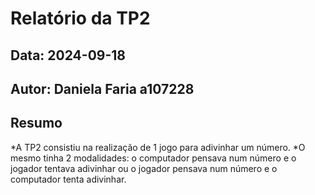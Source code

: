 # Relatório da TP2
## Data: 2024-09-18
## Autor: Daniela Faria a107228
## Resumo
*A TP2 consistiu na realização de 1 jogo para adivinhar um número. 
*O mesmo tinha 2 modalidades: o computador pensava num número e o jogador tentava adivinhar ou o jogador pensava num número e o computador tenta adivinhar. 

